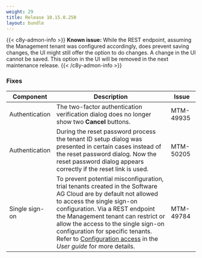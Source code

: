 ```yaml
---
weight: 29
title: Release 10.15.0.250
layout: bundle
---
```


<!--10.15.0.235 - 10.15.0.250-->

{{< c8y-admon-info >}}
**Known issue:** While the REST endpoint, assuming the Management tenant was configured accordingly, does prevent saving changes, the UI might still offer the option to do changes. A change in the UI cannot be saved. This option in the UI will be removed in the next maintenance release.
{{< /c8y-admon-info >}}

### Fixes

<div><table ><colgroup>
<col style="width: 15%;"><col style="width: 70%;"><col style="width: 15%;"></colgroup>
<thead><tr>
<th>
Component</th>
<th>
Description</th>
<th>
Issue</th>
</tr>
</thead><tbody>

<tr>
<td>Authentication</td>
<td>The two-factor authentication verification dialog does no longer show two <b>Cancel</b> buttons.</td>
<td>MTM-49935</td>
</tr>

<tr>
<td>Authentication</td>
<td>During the reset password process the tenant ID setup dialog was presented in certain cases instead of the reset password dialog. Now the reset password dialog appears correctly if the reset link is used.</td>
<td>MTM-50205</td>
</tr>

<tr>
<td>Single sign-on</td>
<td>To prevent potential misconfiguration, trial tenants created in the Software AG Cloud are by default not allowed to access the single sign-on configuration. Via a REST endpoint the Management tenant can restrict or allow the access to the single sign-on configuration for specific tenants. Refer to <a href="https://cumulocity.com/guides/users-guide/administration/#configuration-access">Configuration access</a> in the <i>User guide</i> for more details.</td>
<td>MTM-49784</td>
</tr>

</tbody></table></div>
